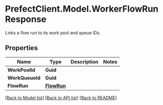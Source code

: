 # PrefectClient.Model.WorkerFlowRunResponse
Links a flow run to its work pool and queue IDs.

## Properties

Name | Type | Description | Notes
------------ | ------------- | ------------- | -------------
**WorkPoolId** | **Guid** |  | 
**WorkQueueId** | **Guid** |  | 
**FlowRun** | [**FlowRun**](FlowRun.md) |  | 

[[Back to Model list]](../README.md#documentation-for-models) [[Back to API list]](../README.md#documentation-for-api-endpoints) [[Back to README]](../README.md)


